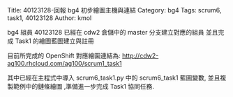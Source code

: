 Title: 40123128-回報 bg4 初步繪圖主機與連結
Category: bg4
Tags: scrum6, task1, 40123128
Author: kmol

bg4 組員 40123128 已經在 cdw2 倉儲中的 master 分支建立對應的組員 並且完成 Task1 的繪圖藍圖建立與註冊

<!-- PELICAN_END_SUMMARY -->

目前所完成的 OpenShift 對應繪圖連結為: <a href="http://cdw2-ag100.rhcloud.com/ag100/scrum1_task1">http://cdw2-ag100.rhcloud.com/ag100/scrum1_task1</a>

其中已經在主程式中導入 scrum6_task1.py 中的 scrum6_task1 藍圖變數, 並且複製範例中的鏈條繪圖 ,準備進一步完成 Task1 協同任務.
